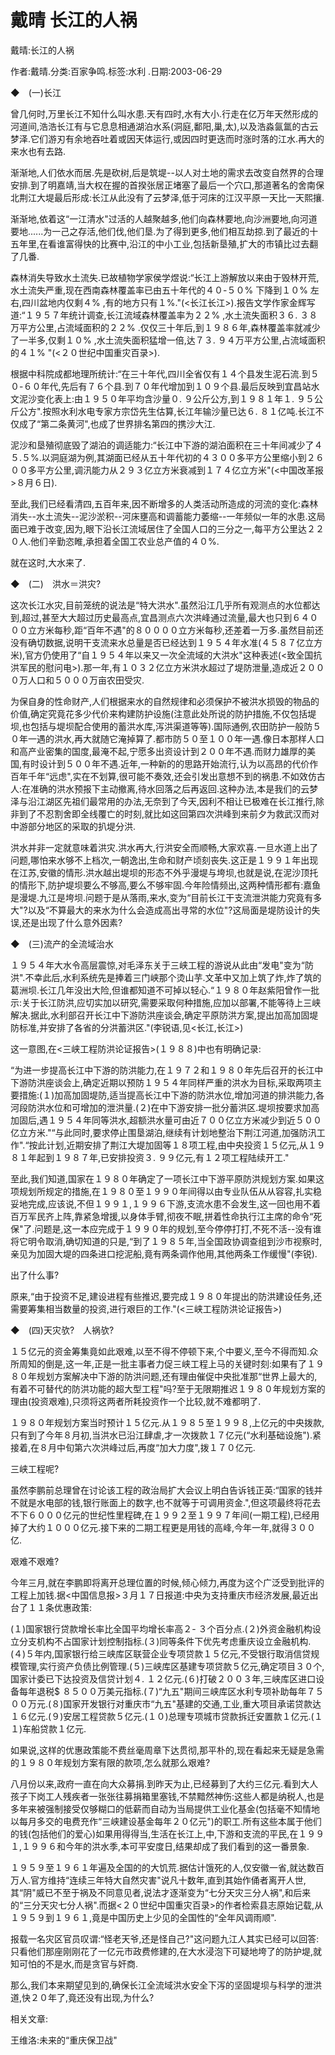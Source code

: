 # 戴晴  长江的人祸    
    
戴晴:长江的人祸    
作者:戴晴.分类:百家争鸣.标签:水利 .日期:2003-06-29    
◆　(一)长江    
曾几何时,万里长江不知什么叫水患.天有四时,水有大小.行走在亿万年天然形成的河道间,浩浩长江有与它息息相通湖泊水系(洞庭,鄱阳,巢,太),以及浩淼氤氲的古云梦泽.它们游刃有余地吞吐着或因天体运行,或因四时更迭而时涨时落的江水.再大的来水也有去路.    
渐渐地,人们依水而居.先是砍树,后是筑堤--以人对土地的需求去改变自然界的合理安排.到了明嘉靖,当大权在握的首揆张居正堵塞了最后一个穴口,那道著名的舍南保北荆江大堤最后形成:长江从此没有了云梦泽,低于河床的江汉平原一天比一天熙攘.    
渐渐地,依着这“一江清水"过活的人越聚越多,他们向森林要地,向沙洲要地,向河道要地......为一己之存活,他们伐,他们垦.为了得到更多,他们相互劫掠.到了最近的十五年里,在看谁富得快的比赛中,沿江的中小工业,包括新垦殖,扩大的市镇比过去翻了几番.    
森林消失导致水土流失.已故植物学家侯学煜说:“长江上游解放以来由于毁林开荒,水土流失严重,现在西南森林覆盖率已由五十年代的４０-５０% 下降到１０% 左右,四川盆地内仅剩４% ,有的地方只有１%."(<长江长江>).报告文学作家金辉写道:“１９５７年统计调查,长江流域森林覆盖率为２２% ,水土流失面积３６. ３８万平方公里,占流域面积的２２% .仅仅三十年后,到１９８６年,森林覆盖率就减少了一半多,仅剩１０% ,水土流失面积猛增一倍,达７３. ９４万平方公里,占流域面积的４１% "(<２０世纪中国重灾百录>).    
根据中科院成都地理所统计:“在三十年代,四川全省仅有１４个县发生泥石流.到５０-６０年代,先后有７６个县.到７０年代增加到１０９个县.最后反映到宜昌站水文泥沙变化表上:由１９５０年平均含沙量０. ９公斤公方,到１９８１年１. ９５公斤公方".按照水利水电专家方宗岱先生估算,长江年输沙量已达６. ８１亿吨.长江不仅成了“第二条黄河",也成了世界排名第四的携沙大江.    
泥沙和垦殖彻底毁了湖泊的调适能力:“长江中下游的湖泊面积在三十年间减少了４５.５%.以洞庭湖为例,其湖面已经从五十年代初的４３００多平方公里缩小到２６００多平方公里,调汛能力从２９３亿立方米衰减到１７４亿立方米"(<中国改革报>８月６日).    
至此,我们已经看清四,五百年来,因不断增多的人类活动所造成的河流的变化:森林消失--水土流失--泥沙淤积--河床壅高和调蓄能力萎缩--一年频似一年的水患.这局面已难于改变,因为,眼下沿长江流域居住了全国人口的三分之一,每平方公里达２２０人.他们辛勤恣睢,承担着全国工农业总产值的４０%.    
就在这时,大水来了.    
◆　(二)　洪水＝洪灾?    
这次长江水灾,目前笼统的说法是“特大洪水".虽然沿江几乎所有观测点的水位都达到,超过,甚至大大超过历史最高点,宜昌测点六次洪峰通过流量,最大也只到６４０００立方米每秒,距“百年不遇"的８００００立方米每秒,还差着一万多.虽然目前还没有确切数据,说明干支流来水总量是否已经达到１９５４年水准(４５８７亿立方米),官方仍使用了“自１９５４年以来又一次全流域的大洪水"这种表述(<致全国抗洪军民的慰问电>).那一年,有１０３２亿立方米洪水超过了堤防泄量,造成近２０００万人口和５０００万亩农田受灾.    
为保自身的性命财产,人们根据来水的自然规律和必须保护不被洪水损毁的物品的价值,确定究竟花多少代价来构建防护设施(注意此处所说的防护措施,不仅包括堤坝,也包括与堤坝配合使用的蓄洪水库,泻洪渠道等等).国际通例,农田防护一般防５０年一遇的洪水,再大就随它淹掉算了.都市防５０至１００年一遇.像日本那样人口和高产业密集的国度,最淹不起,宁愿多出资设计到２００年不遇.而财力雄厚的美国,有时设计到５００年不遇.近年,一种新的的思路开始流行,认为以高昂的代价作百年千年“远虑",实在不划算,很可能不奏效,还会引发出意想不到的祸患.不如效仿古人:在准确的洪水预报下主动撤离,待水回落之后再返回.这种办法,本是我们的云梦泽与沿江湖区先祖们最常用的办法,无奈到了今天,因利不相让已极难在长江推行,除非到了不忍割舍即全线覆亡的时刻,就比如这回第四次洪峰到来前夕为救武汉而对中游部分地区的采取的扒堤分洪.    
洪水并非一定就意味着洪灾.洪水再大,行洪安全而顺畅,大家欢喜.一旦水道上出了问题,哪怕来水够不上档次,一朝逸出,生命和财产顷刻丧失.这正是１９９１年出现在江苏,安徽的情形.洪水越出堤坝的形态不外乎漫堤与垮坝,也就是说,在泥沙顶托的情形下,防护堤坝要么不够高,要么不够牢固.今年险情频出,这两种情形都有:嘉鱼是漫堤.九江是垮坝.问题于是从落雨,来水,变为“目前长江干支流泄洪能力究竟有多大"?以及“不算最大的来水为什么会造成高出寻常的水位"?这局面是堤防设计的失误,还是出现了什么意外因素?    
◆　(三)流产的全流域治水    
１９５４年大水令高层震惊,对毛泽东关于三峡工程的游说从此由“发电"变为“防洪".不幸此后,水利系统先是捧着三门峡那个烫山芋.文革中又加上筑了炸,炸了筑的葛洲坝.长江几年没出大险,但谁都知道不可掉以轻心.“１９８０年赵紫阳曾作一批示:关于长江防洪,应切实加以研究,需要采取何种措施,应加以部署,不能等待上三峡解决.据此,水利部召开长江中下游防洪座谈会,确定平原防洪方案,提出加高加固堤防标准,并安排了各省的分洪蓄洪区."(李锐语,见<长江,长江>)    
这一意图,在<三峡工程防洪论证报告>(１９８８)中也有明确记录:    
“为进一步提高长江中下游的防洪能力,在１９７２和１９８０年先后召开的长江中下游防洪座谈会上,确定近期以预防１９５４年同样严重的洪水为目标,采取两项主要措施:(１)加高加固堤防,适当提高长江中下游的防洪水位,增加河道的排洪能力,各河段防洪水位和可增加的泄洪量.(２)在中下游安排一批分蓄洪区.堤坝按要求加高加固后,遇１９５４年同等洪水,超额洪水量可由近７００亿立方米减少到近５００亿立方米."“与此同时,要求停止围垦湖泊,继续有计划地整治下荆江河道,加强防汛工作".“按此计划,近期安排了荆江大堤加固等１８项工程,由中央投资１５亿元,从１９８１年起到１９８７年,已安排投资３. ９９亿元,有１２项工程陆续开工."    
至此,我们知道,国家在１９８０年确定了一项长江中下游平原防洪规划方案.如果这项规划所规定的措施,在１９８０至１９９０年间得以由专业队伍从从容容,扎实稳妥地完成,应该说,不但１９９１,１９９６下游,支流水患不会发生,这一回也用不着百万军民齐上阵,靠紧急增援,以身体手臂,彻夜不眠,拼着性命执行江主席的命令“死保"了.问题是,这一本应完成于１９９０年的规划,至今停停打打,不死不活--没有谁将它明令取消,确切知道的只是,“到了１９８５年,当全国政协调查组到沙市视察时,亲见为加固大堤的四条进口挖泥船,竟有两条调作他用,其他两条工作缓慢"(李锐).    
出了什么事?    
原来,“由于投资不足,建设进程有些推迟,要完成１９８０年提出的防洪建设任务,还需要筹集相当数量的投资,进行艰巨的工作."(<三峡工程防洪论证报告>)    
◆　(四)天灾欤?　人祸欤?    
１５亿元的资金筹集竟如此艰难,以至不得不停顿下来,个中要义,至今不得而知.众所周知的倒是,这一年,正是一批主事者力促三峡工程上马的关键时刻:如果有了１９８０年规划方案解决中下游的防洪问题,还有理由催促中央批准那“世界上最大的,有着不可替代的防洪功能的超大型工程"吗?至于无限期推迟１９８０年规划方案的理由(投资艰难),只须将这两者所耗投资作一个比较,就不难都明了.    
１９８０年规划方案当时预计１５亿元.从１９８５至１９９８,上亿元的中央拨款,只有到了今年８月初,当洪水已沿江肆虐,才一次拨款１７亿元(“水利基础设施").紧接着,在８月中旬第六次洪峰过后,再度“加大力度",拨１７０亿元.    
三峡工程呢?    
虽然李鹏前总理曾在讨论该工程的政治局扩大会议上明白告诉钱正英:“国家的钱并不就是水电部的钱,银行账面上的数字,也不就等于可调用资金.",但这项最终将花去不下６０００亿元的世纪性里程碑,在１９９２至１９９７年间(一期工程),已经用掉了大约１０００亿元.接下来的二期工程更是用钱的高峰,今年一年,就得３００亿.    
艰难不艰难?    
今年三月,就在李鹏即将离开总理位置的时候,倾心倾力,再度为这个广泛受到批评的工程上加钱.据<中国信息报>３月１７日报道:中央为支持重庆市经济发展,最近出台了１１条优惠政策:    
(１)国家银行贷款增长率比全国平均增长率高２- ３个百分点.(２)外资金融机构设立分支机构不占国家计划控制指标.(３)同等条件下优先考虑重庆设立金融机构.(４)５年内,国家银行给三峡库区联营企业专项贷款１５亿元,不受银行取消信贷规模管理,实行资产负债比例管理.(５)三峡库区基建专项贷款５亿元,确定项目３０个,国家计委已下达投资及信贷计划４. １２亿元.(６)打破２００３年,三峡库区进口设备每年退税$ ８５００万美元指标.(７)“九五"期间三峡库区水利专项补助每年７５００万元.(８)国家开发银行对重庆市“九五"基建的交通,工业,重大项目承诺贷款达１６亿元.(９)安居工程贷款５亿元.(１０)总理专项城市贷款拆迁安置款１亿元.(１１)车船贷款１亿元.    
如果说,这样的优惠政策能不费丝毫周章下达贯彻,那平朴的,现在看起来无疑是急需的１９８０年规划方案有限的款项,怎么就那么艰难?    
八月份以来,政府一直在向大众募捐.到昨天为止,已经募到了大约三亿元.看到大人孩子下岗工人残疾者一张张往募捐箱里塞钱,不禁黯然神伤:这些人都是纳税人,也是多年来被强制接受仅够糊口的低薪而自动为当局提供工业化基金(包括毫不知情地以每月多交的电费充作“三峡建设基金每年２０亿元")的职工.所有这些本属于他们的钱(包括他们的爱心)如果用得得当,生活在长江上,中,下游和支流的平民,在１９９１,１９９６和今年的洪水季,本可平安度日,结果却成了我们看到的这一番景象.    
１９５９至１９６１年遍及全国的的大饥荒.据估计饿死的人,仅安徽一省,就达数百万人.官方维持“连续三年特大自然灾害"说凡十数年,直到其始作俑者离开人世,其“阴"威已不至于祸及不同意见者,说法才逐渐变为“七分天灾三分人祸",和后来的“三分天灾七分人祸".而据<２０世纪中国重灾百录>的作者检索县志原始记载,从１９５９到１９６１,竟是中国历史上少见的全国性的“全年风调雨顺".    
报载一名灾区官员叹谓:“怪老天爷,还是怪自己?"这问题九江人其实已经可以回答:只看他们那座刚刚花了一亿元市政费修建的,在大水浸泡下可疑地垮了的防护堤,就知可怕的不是水,而是贪官与奸商.    
那么,我们本来期望见到的,确保长江全流域洪水安全下泻的坚固堤坝与科学的泄洪道,快２０年了,竟还没有出现,为什么?    
    
相关文章:    
王维洛:未来的“重庆保卫战"